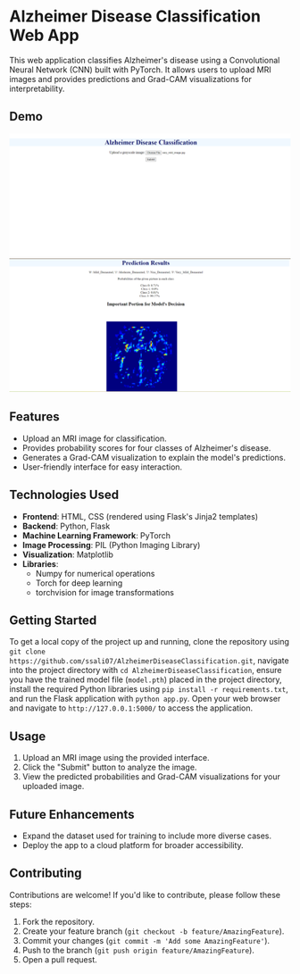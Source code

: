 # Alzheimer Disease Classification Web App

This web application classifies Alzheimer's disease using a Convolutional Neural Network (CNN) built with PyTorch. It allows users to upload MRI images and provides predictions and Grad-CAM visualizations for interpretability.

## Demo
![Home Page](home-page-ui.png)  
![AD Prediction Page](ad-prediction-page-ui.png)


## Features
- Upload an MRI image for classification.
- Provides probability scores for four classes of Alzheimer's disease.
- Generates a Grad-CAM visualization to explain the model's predictions.
- User-friendly interface for easy interaction.

## Technologies Used
- **Frontend**: HTML, CSS (rendered using Flask's Jinja2 templates)
- **Backend**: Python, Flask
- **Machine Learning Framework**: PyTorch
- **Image Processing**: PIL (Python Imaging Library)
- **Visualization**: Matplotlib
- **Libraries**:
  - Numpy for numerical operations
  - Torch for deep learning
  - torchvision for image transformations

## Getting Started
To get a local copy of the project up and running, clone the repository using `git clone https://github.com/ssali07/AlzheimerDiseaseClassification.git`, navigate into the project directory with `cd AlzheimerDiseaseClassification`, ensure you have the trained model file (`model.pth`) placed in the project directory, install the required Python libraries using `pip install -r requirements.txt`, and run the Flask application with `python app.py`. Open your web browser and navigate to `http://127.0.0.1:5000/` to access the application.

## Usage
1. Upload an MRI image using the provided interface.
2. Click the "Submit" button to analyze the image.
3. View the predicted probabilities and Grad-CAM visualizations for your uploaded image.


## Future Enhancements
- Expand the dataset used for training to include more diverse cases.
- Deploy the app to a cloud platform for broader accessibility.

## Contributing
Contributions are welcome! If you'd like to contribute, please follow these steps:
1. Fork the repository.
2. Create your feature branch (`git checkout -b feature/AmazingFeature`).
3. Commit your changes (`git commit -m 'Add some AmazingFeature'`).
4. Push to the branch (`git push origin feature/AmazingFeature`).
5. Open a pull request.

